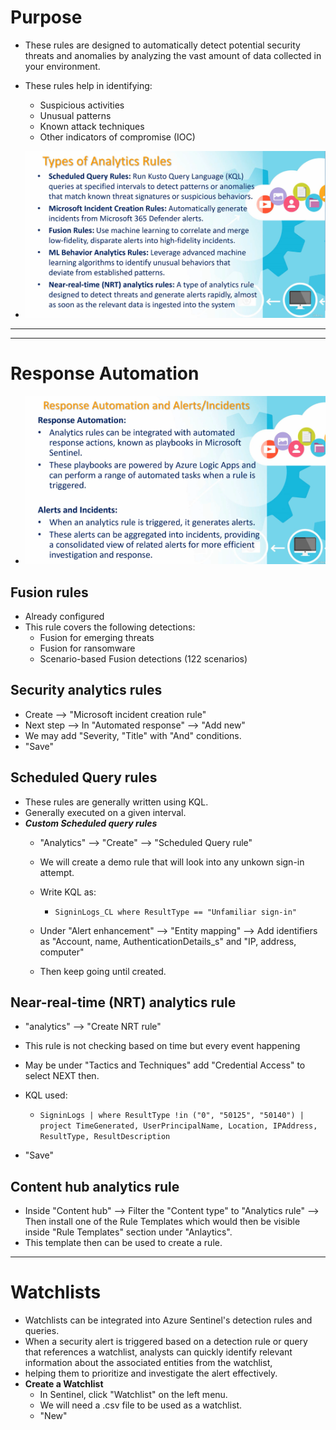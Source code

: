 # Purpose
* These rules are designed to automatically detect potential security threats and anomalies by analyzing the vast amount of data collected in your environment.
* These rules help in identifying:
    * Suspicious activities
    * Unusual patterns
    * Known attack techniques
    * Other indicators of compromise (IOC)
 
* ![](rules.png)
***
***
# Response Automation
* ![](response_automation.png)


## Fusion rules
* Already configured
* This rule covers the following detections:
  * Fusion for emerging threats
  * Fusion for ransomware
  * Scenario-based Fusion detections (122 scenarios)
 
## Security analytics rules
* Create --> "Microsoft incident creation rule"
* Next step --> In "Automated response" --> "Add new"
* We may add "Severity, "Title" with "And" conditions.
* "Save"

## Scheduled Query rules
* These rules are generally written using KQL.
* Generally executed on a given interval.
* ***Custom Scheduled query rules***
    * "Analytics" --> "Create" --> "Scheduled Query rule"
    * We will create a demo rule that will look into any unkown sign-in attempt.
    * Write KQL as:
      * `SigninLogs_CL where ResultType == "Unfamiliar sign-in"`
     
    * Under "Alert enhancement" --> "Entity mapping" --> Add identifiers as "Account, name, AuthenticationDetails_s" and "IP, address, computer"
    * Then keep going until created.
 
## Near-real-time (NRT) analytics rule
* "analytics" --> "Create NRT rule"
* This rule is not checking based on time but every event happening
* May be under "Tactics and Techniques" add "Credential Access" to select NEXT then.
* KQL used:
    * `SigninLogs | where ResultType !in ("0", "50125", "50140") | project TimeGenerated, UserPrincipalName, Location, IPAddress, ResultType, ResultDescription`
 
* "Save"

## Content hub analytics rule
* Inside "Content hub" --> Filter the "Content type" to "Analytics rule" --> Then install one of the Rule Templates which would then be visible inside "Rule Templates" section under "Anlaytics".
* This template then can be used to create a rule.
***

# Watchlists
* Watchlists can be integrated into Azure Sentinel's detection rules and queries.
* When a security alert is triggered based on a detection rule or query that references a watchlist, analysts can quickly identify relevant information about the associated entities from the watchlist,
* helping them to prioritize and investigate the alert effectively.
* **Create a Watchlist**
    * In Sentinel, click "Watchlist" on the left menu.
    * We will need a .csv file to be used as a watchlist.
    * "New"


